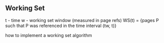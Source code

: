 ## Working Set

t - time
w - working set window (measured in page refs)
WS(t) = {pages P such that P was referenced in the time interval (tw, t)}

how to implement a working set algorithm